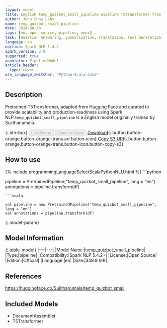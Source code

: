 ```yaml
---
layout: model
title: English temp_quizbot_small_pipeline pipeline T5Transformer from Sujithanumala
author: John Snow Labs
name: temp_quizbot_small_pipeline
date: 2024-08-18
tags: [en, open_source, pipeline, onnx]
task: [Question Answering, Summarization, Translation, Text Generation]
language: en
edition: Spark NLP 5.4.2
spark_version: 3.0
supported: true
annotator: PipelineModel
article_header:
  type: cover
use_language_switcher: "Python-Scala-Java"
---
```


## Description

Pretrained T5Transformer, adapted from Hugging Face and curated to provide scalability and production-readiness using Spark NLP.`temp_quizbot_small_pipeline` is a English model originally trained by Sujithanumala.

{:.btn-box}
<button class="button button-orange" disabled>Live Demo</button>
<button class="button button-orange" disabled>Open in Colab</button>
[Download](https://s3.amazonaws.com/auxdata.johnsnowlabs.com/public/models/temp_quizbot_small_pipeline_en_5.4.2_3.0_1723990747581.zip){:.button.button-orange.button-orange-trans.arr.button-icon}
[Copy S3 URI](s3://auxdata.johnsnowlabs.com/public/models/temp_quizbot_small_pipeline_en_5.4.2_3.0_1723990747581.zip){:.button.button-orange.button-orange-trans.button-icon.button-copy-s3}

## How to use



<div class="tabs-box" markdown="1">
{% include programmingLanguageSelectScalaPythonNLU.html %}
```python

pipeline = PretrainedPipeline("temp_quizbot_small_pipeline", lang = "en")
annotations =  pipeline.transform(df)   

```
```scala

val pipeline = new PretrainedPipeline("temp_quizbot_small_pipeline", lang = "en")
val annotations = pipeline.transform(df)

```
</div>

{:.model-param}
## Model Information

{:.table-model}
|---|---|
|Model Name:|temp_quizbot_small_pipeline|
|Type:|pipeline|
|Compatibility:|Spark NLP 5.4.2+|
|License:|Open Source|
|Edition:|Official|
|Language:|en|
|Size:|349.9 MB|

## References

https://huggingface.co/Sujithanumala/temp_quizbot_small

## Included Models

- DocumentAssembler
- T5Transformer